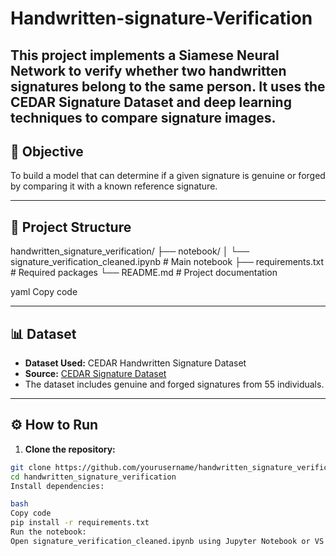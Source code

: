 # Handwritten-signature-Verification

This project implements a Siamese Neural Network to verify whether two handwritten signatures belong to the same person. It uses the **CEDAR Signature Dataset** and deep learning techniques to compare signature images.
---

## 🧠 Objective
To build a model that can determine if a given signature is genuine or forged by comparing it with a known reference signature.

---

## 📁 Project Structure

handwritten_signature_verification/
├── notebook/
│ └── signature_verification_cleaned.ipynb # Main notebook
├── requirements.txt # Required packages
└── README.md # Project documentation

yaml
Copy code

---

## 📊 Dataset

- **Dataset Used:** CEDAR Handwritten Signature Dataset  
- **Source:** [CEDAR Signature Dataset](https://www.kaggle.com/datasets/shreelakshmigp/cedardataset)  
- The dataset includes genuine and forged signatures from 55 individuals.
---

## ⚙️ How to Run

1. **Clone the repository:**
```bash
git clone https://github.com/yourusername/handwritten_signature_verification.git
cd handwritten_signature_verification
Install dependencies:

bash
Copy code
pip install -r requirements.txt
Run the notebook:
Open signature_verification_cleaned.ipynb using Jupyter Notebook or VS Code and run all cells.
